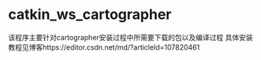 # catkin_ws_cartographer
该程序主要针对cartographer安装过程中所需要下载的包以及编译过程
具体安装教程见博客https://editor.csdn.net/md/?articleId=107820461
